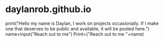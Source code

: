 # daylanrob.github.io
print("Hello my name is Daylan, I work on projects occasionally. If I make one that deserves to be public and available, it will be posted here.")
name=input("Reach out to me")
Print=("Reach out to me "+name)
